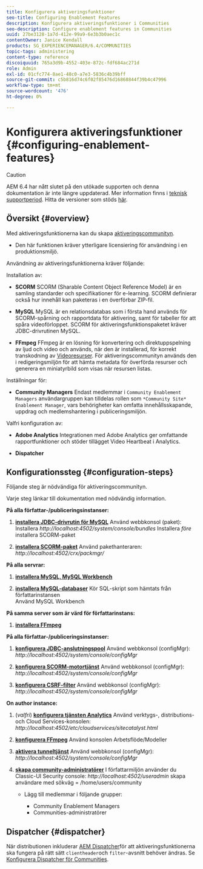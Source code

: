 ```yaml
---
title: Konfigurera aktiveringsfunktioner
seo-title: Configuring Enablement Features
description: Konfigurera aktiveringsfunktioner i Communities
seo-description: Configure enablement features in Communities
uuid: 27be3128-1a7d-412e-99a9-6e3b3b0aec1c
contentOwner: Janice Kendall
products: SG_EXPERIENCEMANAGER/6.4/COMMUNITIES
topic-tags: administering
content-type: reference
discoiquuid: 765a3d9b-4552-403e-872c-fdf684ac271d
role: Admin
exl-id: 01cfc774-8ae1-48c0-a7e3-5836c4b39bff
source-git-commit: c5b816d74c6f02f85476d16868844f39b4c47996
workflow-type: tm+mt
source-wordcount: '476'
ht-degree: 0%

---
```


# Konfigurera aktiveringsfunktioner {#configuring-enablement-features}

>[!CAUTION]
>
>AEM 6.4 har nått slutet på den utökade supporten och denna dokumentation är inte längre uppdaterad. Mer information finns i [teknisk supportperiod](https://helpx.adobe.com/support/programs/eol-matrix.html). Hitta de versioner som stöds [här](https://experienceleague.adobe.com/docs/).

## Översikt {#overview}

Med aktiveringsfunktionerna kan du skapa [aktiveringscommunityn](overview.md#enablement-community).

* Den här funktionen kräver ytterligare licensiering för användning i en produktionsmiljö.

Användning av aktiveringsfunktionerna kräver följande:

Installation av:

* **SCORM**
SCORM (Sharable Content Object Reference Model) är en samling standarder och specifikationer för e-learning. SCORM definierar också hur innehåll kan paketeras i en överförbar ZIP-fil.

* **MySQL**
MySQL är en relationsdatabas som i första hand används för SCORM-spårning och rapportdata för aktivering, samt för tabeller för att spåra videoförloppet. SCORM för aktiveringsfunktionspaketet kräver JDBC-drivrutinen MySQL.

* **FFmpeg**
FFmpeg är en lösning för konvertering och direktuppspelning av ljud och video och används, när den är installerad, för korrekt transkodning av [Videoresurser](../../help/sites-authoring/default-components-foundation.md#video). För aktiveringscommunityn används den i redigeringsmiljön för att hämta metadata för överförda resurser och generera en miniatyrbild som visas när resursen listas.

Inställningar för:

* **Community Managers**
Endast medlemmar i 
`Community Enablement Managers` användargruppen kan tilldelas rollen som `*Community Site* Enablement Manager`, vars behörigheter kan omfatta innehållsskapande, uppdrag och medlemshantering i publiceringsmiljön.

Valfri konfiguration av:

* **Adobe Analytics**
Integrationen med Adobe Analytics ger omfattande rapportfunktioner och stöder tillägget Video Heartbeat i Analytics.

* **Dispatcher**

## Konfigurationssteg {#configuration-steps}

Följande steg är nödvändiga för aktiveringscommunityn.

Varje steg länkar till dokumentation med nödvändig information.

**På alla författar-/publiceringsinstanser:**

1. **[installera JDBC-drivrutin för MySQL](deploy-communities.md#jdbc-driver-for-mysql)**
Använd webbkonsol (paket): Installera *http://localhost:4502/system/console/bundles*
Installera *före* installera SCORM-paket

1. **[installera SCORM-paket](deploy-communities.md#scorm-package)**
Använd pakethanteraren: 
*http://localhost:4502/crx/packmgr/*

**På alla servrar:**

1. **[installera MySQL, MySQL Workbench](mysql.md)**

1. **[installera MySQL-databaser](mysql.md#database-setup)**
Kör SQL-skript som hämtats från författarinstansen
\
   Använd MySQL Workbench

**På samma server som är värd för författarinstans:**

1. **[installera FFmpeg](ffmpeg.md)**

**På alla författar-/publiceringsinstanser:**

1. **[konfigurera JDBC-anslutningspool](mysql.md#configure-jdbc-connections)**
Använd webbkonsol (configMgr): 
*http://localhost:4502/system/console/configMgr*

1. **[konfigurera SCORM-motortjänst](mysql.md#aem-communities-scormengine-service)**
Använd webbkonsol (configMgr): 
*http://localhost:4502/system/console/configMgr*

1. **[konfigurera CSRF-filter](mysql.md#adobe-granite-csrf-filter)**
Använd webbkonsol (configMgr): 
*http://localhost:4502/system/console/configMgr*

**On author instance:**

1. (*valfri*) **[konfigurera tjänsten Analytics](analytics.md)**
Använd verktygs-, distributions- och Cloud Services-konsolen: 
*http://localhost:4502/etc/cloudservices/sitecatalyst.html*

1. **[konfigurera FFmpeg](ffmpeg.md#configure-ffmpeg-transcoding-service)**
Använd konsolen Arbetsflöde/Modeller

1. **[aktivera tunneltjänst](deploy-communities.md#tunnel-service-on-author)**
Använd webbkonsol (configMgr): 
*http://localhost:4502/system/console/configMgr*

1. **[skapa community-administratörer](users.md#creating-community-members)** I författarmiljön använder du Classic-UI Security console: *http://localhost:4502/useradmin*
skapa användare med sökväg = /home/users/community

   * Lägg till medlemmar i följande grupper:

      * Community Enablement Managers
      * Communities-administratörer

## Dispatcher {#dispatcher}

När distributionen inkluderar [AEM Dispatcher](https://helpx.adobe.com/experience-manager/dispatcher/using/dispatcher.html)för att aktiveringsfunktionerna ska fungera på rätt sätt `clientheader`och `filter`-avsnitt behöver ändras. Se [Konfigurera Dispatcher för Communities](dispatcher.md#enablement).
